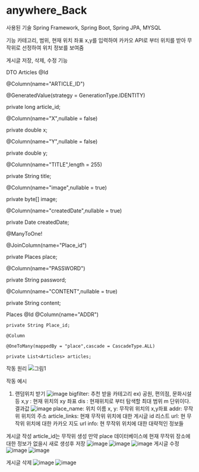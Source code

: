 # anywhere_Back
사용된 기술
Spring Framework, Spring Boot, Spring JPA, MYSQL

기능
카테고리, 범위, 현재 위치 좌표 x,y를 입력하여 카카오 API로 부터 
위치를 받아 무작위로 선정하여 위치 정보를 보여줌

게시글 저장, 삭제, 수정 기능

DTO
Articles
 @Id
 
  @Column(name="ARTICLE_ID")
  
  @GeneratedValue(strategy = GenerationType.IDENTITY)
  
  private long article_id;
  
  @Column(name="X",nullable = false)
  
  private double x;
  
  @Column(name="Y",nullable = false)
  
  private double y;
  
  @Column(name="TITLE",length = 255)
  
  private String title;
  
  @Column(name="image",nullable = true)
  
  private byte[] image;
  
  @Column(name="createdDate",nullable = true)
  
  private Date createdDate;
  
  @ManyToOne!

  @JoinColumn(name="Place_id")
  
  private Places place;
  
  @Column(name="PASSWORD")
  
  private String password;
  
  @Column(name="CONTENT",nullable = true)
  
  private String content;
 
Places
   @Id
    @Column(name="ADDR")
    
    private String Place_id;
    
    @Column
    
    @OneToMany(mappedBy = "place",cascade = CascadeType.ALL)
    
    private List<Articles> articles;
    
 
작동 원리
![그림1](https://user-images.githubusercontent.com/70366061/194986472-c8737be7-69a4-4c8f-acce-a1f37341163e.png)

작동 예시
1. 랜덤위치 받기
![image](https://user-images.githubusercontent.com/70366061/194987182-e6362b1d-c51a-4d38-834a-70ec04f3614d.png)
bigfilter: 추천 받을 카테고리 ex) 공원, 편의점, 문화시설 등
x,y : 현재 위치의 xy 좌표
dis : 현재위치로 부터 탐색할 최대 범위 m 단위이다.
결과값
![image](https://user-images.githubusercontent.com/70366061/194988258-bad4868b-6222-463d-8ce7-fe9cb5589c1b.png)
place_name: 위치 이름
x, y: 무작위 위치의 x,y좌표
addr: 무작위 위치의 주소
article_links: 현재 무작위 위치에 대한 게시글 id 리스트
url: 현 무작위 위치에 대한 카카오 지도 url
info: 현 무작위 위치에 대한 대략적인 정보들

게시글 작성
article_id는 무작위 생성
만약 place 데이터베이스에 현재 무작위 장소에 대한 정보가 없을시 새로 생성후 저장
![image](https://user-images.githubusercontent.com/70366061/194988749-6dba512c-0936-419e-8b05-4db5e24b84ca.png)
![image](https://user-images.githubusercontent.com/70366061/194989248-a8591b8d-b773-4f6f-ab19-405d11ba2df9.png)
![image](https://user-images.githubusercontent.com/70366061/194989445-adc72b1a-945d-4304-8ce1-6749df459858.png)
게시글 수정
![image](https://user-images.githubusercontent.com/70366061/194989580-e33b5622-0022-40fd-93ee-ad88ed5084ff.png)
![image](https://user-images.githubusercontent.com/70366061/194989655-799ce8d6-04a8-41b0-9ef1-f00cd45b070c.png)

게시글 삭제
![image](https://user-images.githubusercontent.com/70366061/194989840-620eefce-87f9-4b07-b917-ffe3f9bf185a.png)
![image](https://user-images.githubusercontent.com/70366061/194989922-b17cff17-9431-44cb-8fce-492d2bcab9da.png)

